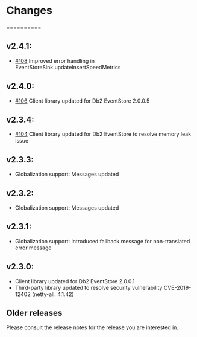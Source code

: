 # Changes
==========

## v2.4.1:

* [#108](https://github.com/IBMStreams/streamsx.eventstore/issues/108) Improved error handling in EventStoreSink.updateInsertSpeedMetrics

## v2.4.0:

* [#106](https://github.com/IBMStreams/streamsx.eventstore/issues/106) Client library updated for Db2 EventStore 2.0.0.5

## v2.3.4:

* [#104](https://github.com/IBMStreams/streamsx.eventstore/issues/104) Client library updated for Db2 EventStore to resolve memory leak issue

## v2.3.3:

* Globalization support: Messages updated

## v2.3.2:

* Globalization support: Messages updated

## v2.3.1:

* Globalization support: Introduced fallback message for non-translated error message

## v2.3.0:

* Client library updated for Db2 EventStore 2.0.0.1
* Third-party library updated to resolve security vulnerability CVE-2019-12402 (netty-all: 4.1.42)

## Older releases
Please consult the release notes for the release you are interested in.
